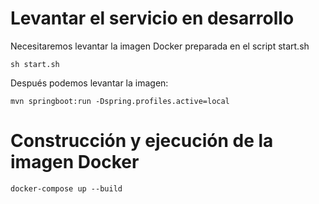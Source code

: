 # Levantar el servicio en desarrollo
Necesitaremos levantar la imagen Docker preparada en el script start.sh
````
sh start.sh
````
Después podemos levantar la imagen:
````
mvn springboot:run -Dspring.profiles.active=local 
````
# Construcción y ejecución de la imagen Docker
````
docker-compose up --build
````

